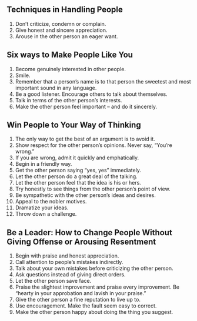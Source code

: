 ## Techniques in Handling People

1. Don’t criticize, condemn or complain.
2. Give honest and sincere appreciation.
3. Arouse in the other person an eager want.

## Six ways to Make People Like You

1. Become genuinely interested in other people.
2. Smile.
3. Remember that a person’s name is to that person the sweetest and most important sound in any language.
4. Be a good listener. Encourage others to talk about themselves.
5. Talk in terms of the other person’s interests.
6. Make the other person feel important – and do it sincerely.

## Win People to Your Way of Thinking

1. The only way to get the best of an argument is to avoid it.
2. Show respect for the other person’s opinions. Never say, “You’re wrong.”
3. If you are wrong, admit it quickly and emphatically.
4. Begin in a friendly way.
5. Get the other person saying “yes, yes” immediately.
6. Let the other person do a great deal of the talking.
7. Let the other person feel that the idea is his or hers.
8. Try honestly to see things from the other person’s point of view.
9. Be sympathetic with the other person’s ideas and desires.
10. Appeal to the nobler motives.
11. Dramatize your ideas.
12. Throw down a challenge.

## Be a Leader: How to Change People Without Giving Offense or Arousing Resentment

1. Begin with praise and honest appreciation.
2. Call attention to people’s mistakes indirectly.
3. Talk about your own mistakes before criticizing the other person.
4. Ask questions instead of giving direct orders.
5. Let the other person save face.
6. Praise the slightest improvement and praise every improvement. Be “hearty in your approbation and lavish in your praise.”
7. Give the other person a fine reputation to live up to.
8. Use encouragement. Make the fault seem easy to correct.
9. Make the other person happy about doing the thing you suggest.